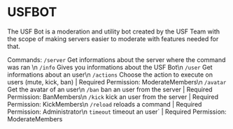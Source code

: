 # USFBOT
The USF Bot is a moderation and utility bot created by the USF Team with the scope of making servers easier to moderate with features needed for that.

Commands:
`/server` Get informations about the server where the command was ran \n
`/info` Gives you informations about the USF Bot\n
`/user` Get informations about an user\n
`/actions` Choose the action to execute on users (mute, kick, ban) | Required Permission: ModerateMembers\n
`/avatar` Get the avatar of an user\n
`/ban` ban an user from the server | Required Permission: BanMembers\n
`/kick` kick an user from the server | Required Permission: KickMembers\n
`/reload` reloads a command | Required Permission: Administrator\n
`timeout` timeout an user` | Required Permission: ModerateMembers
